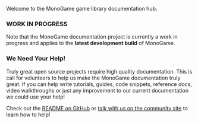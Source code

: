 Welcome to the MonoGame game library documentation hub.

### WORK IN PROGRESS
Note that the MonoGame documentation project is currently a work in progress and applies to the **latest development build** of MonoGame.

### We Need Your Help!
Truly great open source projects require high quality documentation.  This is call for volunteers to help us make the MonoGame documentation truly great.  If you can help write tutorials, guides, code snippets, reference docs, video walkthroughs or just any improvement to our current documentation we could use your help!

Check out the [README on GitHub](https://github.com/mono/MonoGame/blob/develop/Documentation/README.md) or [talk with us on the community site](http://community.monogame.net/t/lets-improve-the-monogame-documentation/916) to learn how to help!
